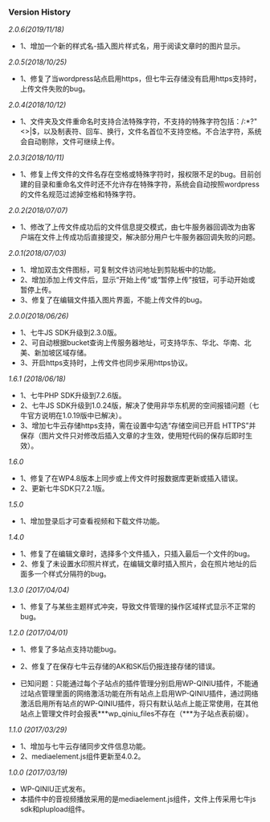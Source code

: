 ### Version History
*2.0.6(2019/11/18)*
* 1、增加一个新的样式名-插入图片样式名，用于阅读文章时的图片显示。

*2.0.5(2018/10/25)*
* 1、修复了当wordpress站点启用https，但七牛云存储没有启用https支持时，上传文件失败的bug。

*2.0.4(2018/10/12)*
* 1、文件夹及文件重命名时支持合法特殊字符，不支持的特殊字符包括：\/:*?"<>|$，以及制表符、回车、换行，文件名首位不支持空格。不合法字符，系统会自动剔除，文件可继续上传。

*2.0.3(2018/10/11)*
* 1、修复上传文件的文件名存在空格或特殊字符时，报权限不足的bug。目前创建的目录和重命名文件时还不允许存在特殊字符，系统会自动按照wordpress的文件名规范过滤掉空格和特殊字符。

*2.0.2(2018/07/07)*
* 1、修改了上传文件成功后的文件信息提交模式，由七牛服务器回调改为由客户端在文件上传成功后直接提交，解决部分用户七牛服务器回调失败的问题。

*2.0.1(2018/07/03)*
* 1、增加双击文件图标，可复制文件访问地址到剪贴板中的功能。
* 2、增加添加上传文件后，显示“开始上传”或“暂停上传”按钮，可手动开始或暂停上传。
* 3、修复了在编辑文件插入图片界面，不能上传文件的bug。

*2.0.0(2018/06/26)*
* 1、七牛JS SDK升级到2.3.0版。
* 2、可自动根据bucket查询上传服务器地址，可支持华东、华北、华南、北美、新加坡区域存储。
* 3、开启https支持时，上传文件也同步采用https协议。

*1.6.1 (2018/06/18)*
* 1、七牛PHP SDK升级到7.2.6版。
* 2、七牛JS SDK升级到1.0.24版，解决了使用非华东机房的空间报错问题（七牛官方说明在1.0.19版中已解决）。
* 3、增加七牛云存储https支持，需在设置中勾选“存储空间已开启 HTTPS”并保存（图片文件只对修改后插入文章的才生效，使用短代码的保存后即时生效）。

*1.6.0*
* 1、修复了在WP4.8版本上同步或上传文件时报数据库更新或插入错误。
* 2、更新七牛SDK只7.2.1版。

*1.5.0*
* 1、增加登录后才可查看视频和下载文件功能。

*1.4.0*
* 1、修复了在编辑文章时，选择多个文件插入，只插入最后一个文件的bug。
* 2、修复了未设置水印照片样式，在编辑文章时插入照片，会在照片地址的后面多一个样式分隔符的bug。

*1.3.0 (2017/04/04)*
* 1、修复了与某些主题样式冲突，导致文件管理的操作区域样式显示不正常的bug。

*1.2.0 (2017/04/01)*
* 1、修复了多站点支持功能bug。
* 2、修复了在保存七牛云存储的AK和SK后仍报连接存储的错误。

*  已知问题：只能通过每个子站点的插件管理分别启用WP-QINIU插件，不能通过站点管理里面的网络激活功能在所有站点上启用WP-QINIU插件，通过网络激活启用所有站点的WP-QINIU插件，将只有默认站点上能正常使用，在其他站点上管理文件时会报表***wp_qiniu_files不存在（***为子站点表前缀）。

*1.1.0 (2017/03/29)*
* 1、增加与七牛云存储同步文件信息功能。
* 2、mediaelement.js组件更新至4.0.2。

*1.0.0 (2017/03/19)*
* WP-QINIU正式发布。
* 本插件中的音视频播放采用的是mediaelement.js组件，文件上传采用七牛js sdk和plupload组件。
